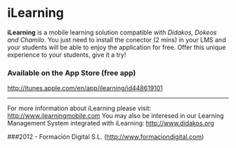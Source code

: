 iLearning
===

**iLearning** is a mobile learning solution compatible with *Didakos, Dokeos and Chamilo*. You just need to install the conector (2 mins) in your LMS and your students will be able to enjoy the application for free. Offer this unique experience to your students, give it a try!

### Available on the App Store (free app)

http://itunes.apple.com/en/app/ilearning/id448619101

---

For more information about iLearning please visit: http://www.ilearningmobile.com
You may also be interesed in our Learning Management System integrated with iLearning: http://www.didakos.org

###2012 - Formación Digital S.L. (http://www.formaciondigital.com)
